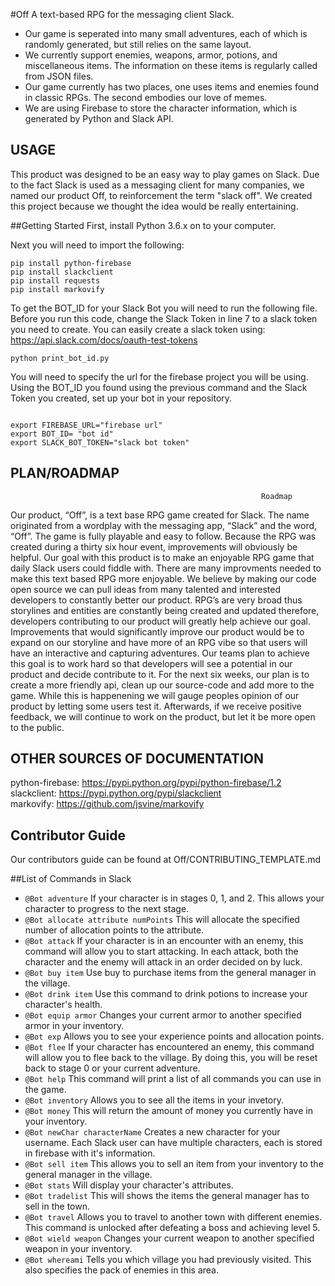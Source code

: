 #Off
A text-based RPG for the messaging client Slack.
  * Our game is seperated into many small adventures, each of which is randomly generated, but still relies on the same layout.
  * We currently support enemies, weapons, armor, potions, and miscellaneous items. The information on these items is regularly called from JSON files.
  * Our game currently has two places, one uses items and enemies found in classic RPGs. The second embodies our love of memes.
  * We are using Firebase to store the character information, which is generated by Python and Slack API.

## USAGE
This product was designed to be an easy way to play games on Slack. Due to the fact Slack is used as a messaging client for many companies, we named our product Off, to reinforcement the term "slack off". We created this project because we thought the idea would be really entertaining.

##Getting Started
First, install Python 3.6.x on to your computer.

Next you will need to import the following:
<pre><code>pip install python-firebase
pip install slackclient
pip install requests
pip install markovify</code></pre>

To get the BOT_ID for your Slack Bot you will need to run the following file. Before you run this code, change the Slack Token in line 7 to a slack token you need to create. You can easily create a slack token using: https://api.slack.com/docs/oauth-test-tokens
<pre><code>python print_bot_id.py</code></pre>

You will need to specify the url for the firebase project you will be using. Using the BOT_ID you found using the previous command and the Slack Token you created, set up your bot in your repository.
<pre><code>
export FIREBASE_URL="firebase url"
export BOT_ID= "bot id"
export SLACK_BOT_TOKEN="slack bot token"
</code></pre>
## PLAN/ROADMAP
                                                            Roadmap
Our product, “Off”, is a text base RPG game created for Slack.  The name originated from  a wordplay with the messaging app, “Slack” and the word, “Off”. The game is fully playable and easy to follow.   Because the RPG was created during a thirty six hour event, improvements will obviously be helpful.  Our goal with this product is to make an enjoyable RPG game that daily Slack users could fiddle with.  There are many improvments needed to make this text based RPG more enjoyable.  We believe by making our code open source we can pull ideas from many talented and interested developers to constantly better our product.  RPG’s are very broad thus storylines and entities are constantly being created and updated therefore, developers contributing to our product will greatly help achieve our goal.  
	Improvements that would significantly improve our product would be to expand on our storyline and have more of an RPG vibe so that users will have an interactive and capturing adventures. Our teams plan to achieve this goal is to work hard so that developers will see a potential in our product and decide contribute to it.   For the next six weeks, our plan is to create a more friendly api, clean up our source-code and add more to the game.  While this is happenening we will gauge peoples opinion of our product by letting some users test it.  Afterwards, if we receive positive feedback, we will continue to work on the product, but let it be more open to the public.  

## OTHER SOURCES OF DOCUMENTATION
python-firebase: https://pypi.python.org/pypi/python-firebase/1.2<br>
slackclient: https://pypi.python.org/pypi/slackclient<br>
markovify: https://github.com/jsvine/markovify

## Contributor Guide
Our contributors guide can be found at Off/CONTRIBUTING_TEMPLATE.md


##List of Commands in Slack
<ul>
<li><code>@Bot adventure</code>
  If your character is in stages 0, 1, and 2. This allows your character to progress to the next stage.
</li>
<li><code>@Bot allocate attribute numPoints</code>
  This will allocate the specified number of allocation points to the attribute.
</li>
<li><code>@Bot attack</code>
  If your character is in an encounter with an enemy, this command will allow you to start attacking. In each attack, both the character and the enemy will attack in an order decided on by luck.
</li>
<li><code>@Bot buy item</code>
  Use buy to purchase items from the general manager in the village.
</li>
<li><code>@Bot drink item</code>
  Use this command to drink potions to increase your character's health.
</li>
<li><code>@Bot equip armor</code>
Changes your current armor to another specified armor in your inventory.
</li>
<li><code>@Bot exp</code>
  Allows you to see your experience points and allocation points.
</li>
<li><code>@Bot flee</code>
  If your character has encountered an enemy, this command will allow you to flee back to the village. By doing this, you will be reset back to stage 0 or your current adventure.
</li>
<li><code>@Bot help</code>
  This command will print a list of all commands you can use in the game.
</li>
<li><code>@Bot inventory</code>
  Allows you to see all the items in your invetory.
</li>
<li><code>@Bot money</code>
  This will return the amount of money you currently have in your inventory.
</li>
<li><code>@Bot newChar characterName</code>
  Creates a new character for your username. Each Slack user can have multiple characters, each is stored in firebase with it's information.
</li>
<li><code>@Bot sell item</code>
  This allows you to sell an item from your inventory to the general manager in the village.
</li>
<li><code>@Bot stats</code>
  Will display your character's attributes.
</li>
<li><code>@Bot tradelist</code>
  This will shows the items the general manager has to sell in the town.
</li>
<li><code>@Bot travel</code> 
Allows you to travel to another town with different enemies. This command is unlocked after defeating a boss and achieving level 5.
</li>
<li><code>@Bot wield weapon</code>
  Changes your current weapon to another specified weapon in your inventory.
</li>
<li><code>@Bot whereami</code>
  Tells you which village you had previously visited. This also specifies the pack of enemies in this area.
</li>
</ul>
